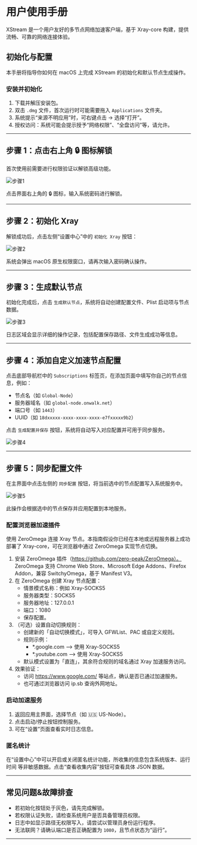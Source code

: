 # 用户使用手册

XStream 是一个用户友好的多节点网络加速客户端，基于 Xray-core 构建，提供流畅、可靠的网络连接体验。

## 初始化与配置

本手册将指导你如何在 macOS 上完成 XStream 的初始化和默认节点生成操作。

### 安装并初始化

1. 下载并解压安装包。
2. 双击 `.dmg` 文件，首次运行时可能需要拖入 `Applications` 文件夹。
4. 系统提示“来源不明应用”时，可右键点击 → 选择“打开”。
5. 授权访问：系统可能会提示授予“网络权限”、“全盘访问”等，请允许。

---

## 步骤 1：点击右上角 🔒 图标解锁

首次使用前需要进行权限验证以解锁高级功能。

![步骤1](images/unlock-button.png)

点击界面右上角的 🔒 图标，输入系统密码进行解锁。

---

## 步骤 2：初始化 Xray

解锁成功后，点击左侧“设置中心”中的 `初始化 Xray` 按钮：

![步骤2](images/init-xray.png)

系统会弹出 macOS 原生权限窗口，请再次输入密码确认操作。


---

## 步骤 3：生成默认节点

初始化完成后，点击 `生成默认节点`，系统将自动创建配置文件、Plist 启动项与节点数据。

![步骤3](images/log-result.png)

日志区域会显示详细的操作记录，包括配置保存路径、文件生成成功等信息。

---

## 步骤 4：添加自定义加速节点配置

点击底部导航栏中的 `Subscriptions` 标签页，在添加页面中填写你自己的节点信息，例如：

- 节点名（如 `Global-Node`）
- 服务器域名（如 `global-node.onwalk.net`）
- 端口号（如 `1443`）
- UUID（如 `18dxxxxx-xxxx-xxxx-xxxx-e7fxxxxx9b2`）

点击 `生成配置并保存` 按钮，系统将自动写入对应配置并可用于同步服务。

![步骤4](images/custom-node-form.png)

---
## 步骤 5：同步配置文件

在主界面中点击左侧的 `同步配置` 按钮，将当前选中的节点配置写入系统服务中。

![步骤5](images/sync-config.png)

此操作会根据选中的节点保存并应用配置到本地服务。


### 配置浏览器加速插件

使用 ZeroOmega 连接 Xray 节点。本指南假设你已经在本地或远程服务器上成功部署了 Xray-core，可在浏览器中通过 ZeroOmega 实现节点切换。

1. 安装 ZeroOmega 插件（https://github.com/zero-peak/ZeroOmega）。  
   ZeroOmega 支持 Chrome Web Store、Microsoft Edge Addons、Firefox Addon，兼容 SwitchyOmega，基于 Manifest V3。
2. 在 ZeroOmega 创建 Xray 节点配置：
   - 情景模式名称：例如 Xray-SOCKS5
   - 服务器类型：SOCKS5
   - 服务器地址：127.0.0.1
   - 端口：1080
   - 保存配置。
3. （可选）设置自动切换规则：
   - 创建新的「自动切换模式」，可导入 GFWList、PAC 或自定义规则。
   - 规则示例：
     - *.google.com  --> 使用 Xray-SOCKS5
     - *.youtube.com --> 使用 Xray-SOCKS5
   - 默认模式设置为「直连」，其余符合规则的域名通过 Xray 加速服务访问。
4. 效果验证：
   - 访问 https://www.google.com/ 等站点，确认是否已通过加速服务。
   - 也可通过浏览器访问 ip.sb 查询外网地址。

### 启动加速服务

1. 返回应用主界面，选择节点（如 🇺🇸 US-Node）。
2. 点击启动/停止按钮控制服务。
3. 可在“设置”页面查看实时日志信息。

### 匿名统计

在“设置中心”中可以开启或关闭匿名统计功能，所收集的信息包含系统版本、运行时间
等非敏感数据。点击“查看收集内容”按钮可查看具体 JSON 数据。

---

##  常见问题&故障排查

- 若初始化按钮处于灰色，请先完成解锁。
- 若权限认证失败，请检查系统用户是否具备管理员权限。
- 日志中如显示路径无权限写入，请尝试以管理员身份运行程序。
- 无法联网？请确认端口是否正确配置为 `1080`，且节点状态为“运行”。

---
